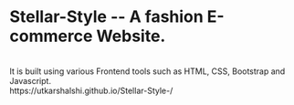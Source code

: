 # Stellar-Style  --  A fashion E-commerce Website.
<br> 
It is built using various Frontend tools such as HTML, CSS, Bootstrap and Javascript.
<br>
https://utkarshalshi.github.io/Stellar-Style-/
